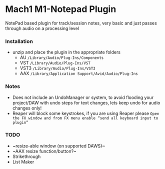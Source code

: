 # Mach1 M1-Notepad Plugin
NotePad based plugin for track/session notes, very basic and just passes through audio on a processing level

### Installation
- unzip and place the plugin in the appropriate folders
  - AU `/Library/Audio/Plug-Ins/Components`
  - VST `/Library/Audio/Plug-Ins/VST`
  - VST3 `/Library/Audio/Plug-Ins/VST3`
  - AAX `/Library/Application Support/Avid/Audio/Plug-Ins`
  
### Notes
- Does not include an UndoManager or system, to avoid flooding your project/DAW with undo steps for text changes, lets keep undo for audio changes only!
- Reaper will block some keystrokes, if you are using Reaper please `Open the FX window and from FX menu enable “send all keyboard input to plugin”`

### TODO
- ~resize-able window (on supported DAWS)~
- ~AAX resize function/button?~
- Strikethrough
- List Maker
